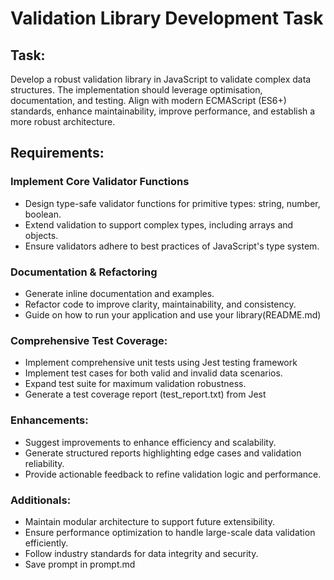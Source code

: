 # Validation Library Development Task

## Task:

Develop a robust validation library in JavaScript to validate complex data structures. The implementation should leverage optimisation, documentation, and testing. Align with modern ECMAScript (ES6+) standards, enhance maintainability, improve performance, and establish a more robust architecture.

## Requirements:

### Implement Core Validator Functions

- Design type-safe validator functions for primitive types: string, number, boolean.
- Extend validation to support complex types, including arrays and objects.
- Ensure validators adhere to best practices of JavaScript's type system.

### Documentation & Refactoring

- Generate inline documentation and examples.
- Refactor code to improve clarity, maintainability, and consistency.
- Guide on how to run your application and use your library(README.md)

### Comprehensive Test Coverage:

- Implement comprehensive unit tests using Jest testing framework
- Implement test cases for both valid and invalid data scenarios.
- Expand test suite for maximum validation robustness.
- Generate a test coverage report (test_report.txt) from Jest

### Enhancements:

- Suggest improvements to enhance efficiency and scalability.
- Generate structured reports highlighting edge cases and validation reliability.
- Provide actionable feedback to refine validation logic and performance.

### Additionals:

- Maintain modular architecture to support future extensibility.
- Ensure performance optimization to handle large-scale data validation efficiently.
- Follow industry standards for data integrity and security.
- Save prompt in prompt.md
